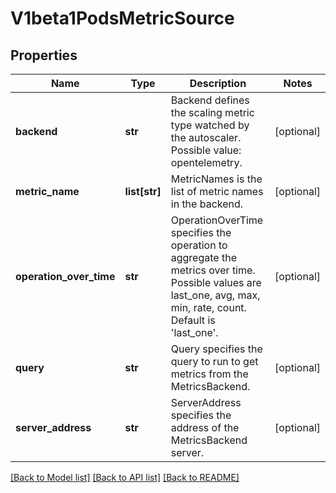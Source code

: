 # V1beta1PodsMetricSource

## Properties
Name | Type | Description | Notes
------------ | ------------- | ------------- | -------------
**backend** | **str** | Backend defines the scaling metric type watched by the autoscaler. Possible value: opentelemetry. | [optional] 
**metric_name** | **list[str]** | MetricNames is the list of metric names in the backend. | [optional] 
**operation_over_time** | **str** | OperationOverTime specifies the operation to aggregate the metrics over time. Possible values are last_one, avg, max, min, rate, count. Default is &#39;last_one&#39;. | [optional] 
**query** | **str** | Query specifies the query to run to get metrics from the MetricsBackend. | [optional] 
**server_address** | **str** | ServerAddress specifies the address of the MetricsBackend server. | [optional] 

[[Back to Model list]](../README.md#documentation-for-models) [[Back to API list]](../README.md#documentation-for-api-endpoints) [[Back to README]](../README.md)


